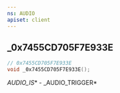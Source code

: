 ```yaml
---
ns: AUDIO
apiset: client
---
```

## _0x7455CD705F7E933E

```c
// 0x7455CD705F7E933E
void _0x7455CD705F7E933E();
```

_AUDIO_IS_* - _AUDIO_TRIGGER*




